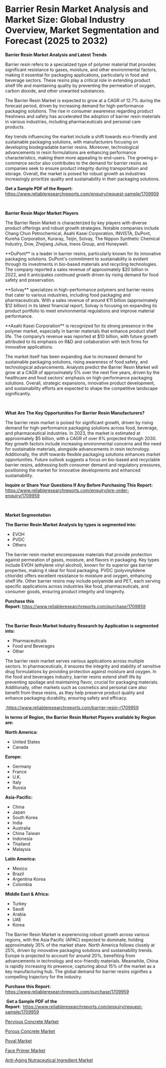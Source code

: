 <p><h1>Barrier Resin Market Analysis and Market Size: Global Industry Overview, Market Segmentation and Forecast (2025 to 2032)</h1></p><p><strong>Barrier Resin Market Analysis and Latest Trends</strong></p>
<p><p>Barrier resin refers to a specialized type of polymer material that provides significant resistance to gases, moisture, and other environmental factors, making it essential for packaging applications, particularly in food and beverage sectors. These resins play a critical role in extending product shelf life and maintaining quality by preventing the permeation of oxygen, carbon dioxide, and other unwanted substances.</p><p>The Barrier Resin Market is expected to grow at a CAGR of 12.7% during the forecast period, driven by increasing demand for high-performance packaging solutions. The rise in consumer awareness regarding product freshness and safety has accelerated the adoption of barrier resin materials in various industries, including pharmaceuticals and personal care products. </p><p>Key trends influencing the market include a shift towards eco-friendly and sustainable packaging solutions, with manufacturers focusing on developing biodegradable barrier resins. Moreover, technological advancements in resin formulations are enhancing performance characteristics, making them more appealing to end-users. The growing e-commerce sector also contributes to the demand for barrier resins as companies seek to ensure product integrity during transportation and storage. Overall, the market is poised for robust growth as industries increasingly prioritize quality and sustainability in their packaging solutions.</p></p>
<p><strong>Get a Sample PDF of the Report:&nbsp;</strong> <a href="https://www.reliableresearchreports.com/enquiry/request-sample/1709959?utm_campaign=28&utm_medium=2&utm_source=Github&utm_content=ia&utm_term=10012025&utm_id=barrier-resin">https://www.reliableresearchreports.com/enquiry/request-sample/1709959</a></p>
<p>&nbsp;</p>
<p><strong>Barrier Resin Major Market Players</strong></p>
<p><p>The Barrier Resin Market is characterized by key players with diverse product offerings and robust growth strategies. Notable companies include Chang Chun Petrochemical, Asahi Kasei Corporation, INVISTA, DuPont, Kureha Corporation, Kuraray, Teijin, Solvay, The Nippon Synthetic Chemical Industry, Dow, Zhejiang Juhua, Ineos Group, and Honeywell.</p><p>**DuPont** is a leader in barrier resins, particularly known for its innovative packaging solutions. DuPont's commitment to sustainability is evident through its investments in bio-based materials and recycling technologies. The company reported a sales revenue of approximately $20 billion in 2022, and it anticipates continued growth driven by rising demand for food safety and preservation.</p><p>**Solvay** specializes in high-performance polymers and barrier resins that cater to various industries, including food packaging and pharmaceuticals. With a sales revenue of around €11 billion (approximately $12 billion) in its latest financial report, Solvay is focusing on expanding its product portfolio to meet environmental regulations and improve material performance.</p><p>**Asahi Kasei Corporation** is recognized for its strong presence in the polymer market, especially in barrier materials that enhance product shelf life. The company’s revenue was reported at $10 billion, with future growth attributed to its emphasis on R&D and collaboration with tech firms for innovative applications.</p><p>The market itself has been expanding due to increased demand for sustainable packaging solutions, rising awareness of food safety, and technological advancements. Analysts predict the Barrier Resin Market will grow at a CAGR of approximately 5% over the next five years, driven by the healthcare and food sectors' emphasis on high-performance packaging solutions. Overall, strategic expansions, innovative product development, and sustainability efforts are expected to shape the competitive landscape significantly.</p></p>
<p>&nbsp;</p>
<p><strong>What Are The Key Opportunities For Barrier Resin Manufacturers?</strong></p>
<p><p>The barrier resin market is poised for significant growth, driven by rising demand for high-performance packaging solutions across food, beverage, and pharmaceutical industries. In 2023, the market is estimated at approximately $5 billion, with a CAGR of over 6% projected through 2030. Key growth factors include increasing environmental concerns and the need for sustainable materials, alongside advancements in resin technology. Additionally, the shift towards flexible packaging solutions enhances market opportunities. Future outlook suggests a focus on bio-based and recyclable barrier resins, addressing both consumer demand and regulatory pressures, positioning the market for innovative developments and enhanced sustainability.</p></p>
<p><strong>Inquire or Share Your Questions If Any Before Purchasing This Report:</strong> <a href="https://www.reliableresearchreports.com/enquiry/pre-order-enquiry/1709959?utm_campaign=28&utm_medium=2&utm_source=Github&utm_content=ia&utm_term=10012025&utm_id=barrier-resin">https://www.reliableresearchreports.com/enquiry/pre-order-enquiry/1709959</a></p>
<p>&nbsp;</p>
<p><strong>Market Segmentation</strong></p>
<p><strong>The Barrier Resin Market Analysis by types is segmented into:</strong></p>
<p><ul><li>EVOH</li><li>PVDC</li><li>Others</li></ul></p>
<p><p>The barrier resin market encompasses materials that provide protection against permeation of gases, moisture, and flavors in packaging. Key types include EVOH (ethylene vinyl alcohol), known for its superior gas barrier properties, making it ideal for food packaging. PVDC (polyvinylidene chloride) offers excellent resistance to moisture and oxygen, enhancing shelf life. Other barrier resins may include polyamide and PET, each serving specific applications across industries like food, pharmaceuticals, and consumer goods, ensuring product integrity and longevity.</p></p>
<p><strong>Purchase this Report:&nbsp;</strong><a href="https://www.reliableresearchreports.com/purchase/1709959?utm_campaign=28&utm_medium=2&utm_source=Github&utm_content=ia&utm_term=10012025&utm_id=barrier-resin">https://www.reliableresearchreports.com/purchase/1709959</a></p>
<p>&nbsp;</p>
<p><strong>The Barrier Resin Market Industry Research by Application is segmented into:</strong></p>
<p><ul><li>Pharmaceuticals</li><li>Food and Beverages</li><li>Other</li></ul></p>
<p><p>The barrier resin market serves various applications across multiple sectors. In pharmaceuticals, it ensures the integrity and stability of sensitive drug formulations by providing protection against moisture and oxygen. In the food and beverages industry, barrier resins extend shelf life by preventing spoilage and maintaining flavor, crucial for packaging materials. Additionally, other markets such as cosmetics and personal care also benefit from these resins, as they help preserve product quality and enhance packaging durability, ensuring safety and efficacy.</p></p>
<p><a href="https://www.reliableresearchreports.com/barrier-resin-r1709959?utm_campaign=28&utm_medium=2&utm_source=Github&utm_content=ia&utm_term=10012025&utm_id=barrier-resin">&nbsp;https://www.reliableresearchreports.com/barrier-resin-r1709959</a></p>
<p><strong>In terms of Region, the Barrier Resin Market Players available by Region are:</strong></p>
<p>
    <p> <strong> North America: </strong>
        <ul>
            <li>United States</li>
            <li>Canada</li>
        </ul>
        </p> 
    <p> <strong> Europe: </strong>
        <ul>
            <li>Germany</li>
            <li>France</li>
            <li>U.K.</li>
            <li>Italy</li>
            <li>Russia</li>
        </ul>
        </p> 
    <p> <strong> Asia-Pacific: </strong>
        <ul>
            <li>China</li>
            <li>Japan</li>
            <li>South Korea</li>
            <li>India</li>
            <li>Australia</li>
            <li>China Taiwan</li>
            <li>Indonesia</li>
            <li>Thailand</li>
            <li>Malaysia</li>
        </ul>
        </p> 
    <p> <strong> Latin America: </strong>
        <ul>
            <li>Mexico</li>
            <li>Brazil</li>
            <li>Argentina Korea</li>
            <li>Colombia</li>
        </ul>
        </p> 
    <p> <strong> Middle East & Africa: </strong>
        <ul>
            <li>Turkey</li>
            <li>Saudi</li>
            <li>Arabia</li>
            <li>UAE</li>
            <li>Korea</li>
        </ul>
    </p>
    </p>
<p><p>The Barrier Resin Market is experiencing robust growth across various regions, with the Asia Pacific (APAC) expected to dominate, holding approximately 35% of the market share. North America follows closely at 25%, driven by innovative packaging solutions and sustainability trends. Europe is projected to account for around 20%, benefiting from advancements in technology and eco-friendly materials. Meanwhile, China is rapidly increasing its presence, capturing about 15% of the market as a key manufacturing hub. The global demand for barrier resins signifies a compelling trajectory for the industry.</p></p>
<p><strong>Purchase this Report: </strong><a href="https://www.reliableresearchreports.com/purchase/1709959?utm_campaign=28&utm_medium=2&utm_source=Github&utm_content=ia&utm_term=10012025&utm_id=barrier-resin">https://www.reliableresearchreports.com/purchase/1709959</a></p>
<p>&nbsp;<strong>Get a Sample PDF of the Report:&nbsp;&nbsp;</strong><a href="https://www.reliableresearchreports.com/enquiry/request-sample/1709959?utm_campaign=28&utm_medium=2&utm_source=Github&utm_content=ia&utm_term=10012025&utm_id=barrier-resin">https://www.reliableresearchreports.com/enquiry/request-sample/1709959</a></p>
<p><strong></strong></p>
<p><p><a href="https://github.com/LilianFaulkner65/Market-Research-Report-List-1/blob/main/pervious-concrete-market.md?utm_campaign=28&utm_medium=2&utm_source=Github&utm_content=ia&utm_term=10012025&utm_id=barrier-resin">Pervious Concrete Market</a></p><p><a href="https://github.com/rileymgdorcas/Market-Research-Report-List-1/blob/main/porous-concrete-market.md?utm_campaign=28&utm_medium=2&utm_source=Github&utm_content=ia&utm_term=10012025&utm_id=barrier-resin">Porous Concrete Market</a></p><p><a href="https://github.com/lehumiston1971679/Market-Research-Report-List-1/blob/main/poval-market.md?utm_campaign=28&utm_medium=2&utm_source=Github&utm_content=ia&utm_term=10012025&utm_id=barrier-resin">Poval Market</a></p><p><a href="https://github.com/indrystar/Market-Research-Report-List-5/blob/main/face-primer-market.md?utm_campaign=28&utm_medium=2&utm_source=Github&utm_content=ia&utm_term=10012025&utm_id=barrier-resin">Face Primer Market</a></p><p><a href="https://github.com/SamiaChowdhury801/Market-Research-Report-List-1/blob/main/anti-aging-nutraceutical-ingredient-market.md?utm_campaign=28&utm_medium=2&utm_source=Github&utm_content=ia&utm_term=10012025&utm_id=barrier-resin">Anti-Aging Nutraceutical Ingredient Market</a></p></p>
